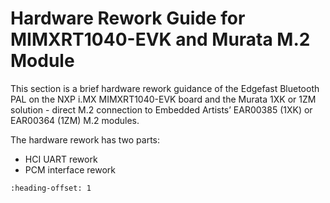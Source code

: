 # Hardware Rework Guide for MIMXRT1040-EVK and Murata M.2 Module

This section is a brief hardware rework guidance of the Edgefast Bluetooth PAL on the NXP i.MX MIMXRT1040-EVK board and the Murata 1XK or 1ZM solution - direct M.2 connection to Embedded Artists’ EAR00385 \(1XK\) or EAR00364 \(1ZM\) M.2 modules.

The hardware rework has two parts:

-   HCI UART rework
-   PCM interface rework


```{include} ../topics/hardware_rework_1040evkb_mur.md
:heading-offset: 1
```

